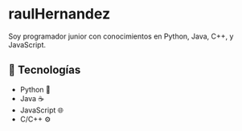 # raulHernandez
Soy programador junior con conocimientos en Python, Java, C++, y JavaScript.

## 🚀 Tecnologías

- Python 🐍
- Java ☕
- JavaScript 🌐
- C/C++ ⚙️
